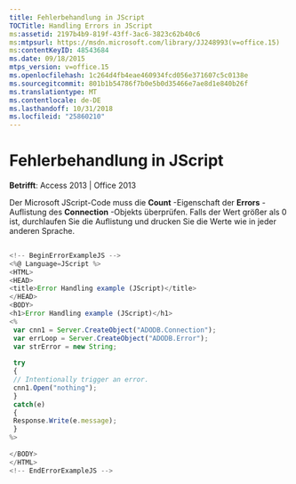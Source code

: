 ```yaml
---
title: Fehlerbehandlung in JScript
TOCTitle: Handling Errors in JScript
ms:assetid: 2197b4b9-819f-43ff-3ac6-3823c62b40c6
ms:mtpsurl: https://msdn.microsoft.com/library/JJ248993(v=office.15)
ms:contentKeyID: 48543684
ms.date: 09/18/2015
mtps_version: v=office.15
ms.openlocfilehash: 1c264d4fb4eae460934fcd056e371607c5c0138e
ms.sourcegitcommit: 801b1b54786f7b0e5b0d35466e7ae8d1e840b26f
ms.translationtype: MT
ms.contentlocale: de-DE
ms.lasthandoff: 10/31/2018
ms.locfileid: "25860210"
---
```

# <a name="handling-errors-in-jscript"></a>Fehlerbehandlung in JScript


**Betrifft**: Access 2013 | Office 2013

Der Microsoft JScript-Code muss die **Count** -Eigenschaft der **Errors** -Auflistung des **Connection** -Objekts überprüfen. Falls der Wert größer als 0 ist, durchlaufen Sie die Auflistung und drucken Sie die Werte wie in jeder anderen Sprache.

```javascript 
 
<!-- BeginErrorExampleJS --> 
<%@ Language=JScript %> 
<HTML> 
<HEAD> 
<title>Error Handling example (JScript)</title> 
</HEAD> 
<BODY> 
<h1>Error Handling example (JScript)</h1> 
<% 
 var cnn1 = Server.CreateObject("ADODB.Connection"); 
 var errLoop = Server.CreateObject("ADODB.Error"); 
 var strError = new String; 
 
 try 
 { 
 // Intentionally trigger an error. 
 cnn1.Open("nothing"); 
 } 
 catch(e) 
 { 
 Response.Write(e.message); 
 } 
%> 
 
</BODY> 
</HTML> 
<!-- EndErrorExampleJS --> 
```

